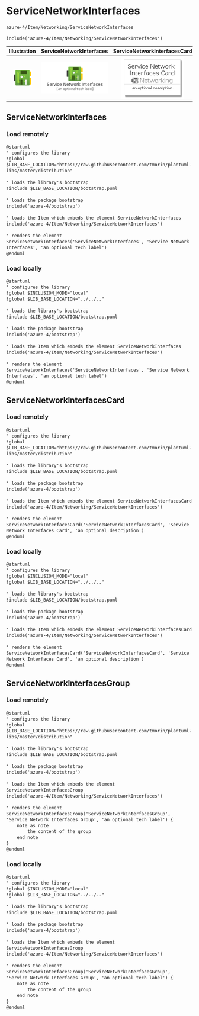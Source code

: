 # ServiceNetworkInterfaces


```text
azure-4/Item/Networking/ServiceNetworkInterfaces
```

```text
include('azure-4/Item/Networking/ServiceNetworkInterfaces')
```



| Illustration | ServiceNetworkInterfaces | ServiceNetworkInterfacesCard | ServiceNetworkInterfacesGroup |
| :---: | :---: | :---: | :---: |
| ![illustration for Illustration](../../../azure-4/Item/Networking/ServiceNetworkInterfaces.png) | ![illustration for ServiceNetworkInterfaces](../../../azure-4/Item/Networking/ServiceNetworkInterfaces.Local.png) | ![illustration for ServiceNetworkInterfacesCard](../../../azure-4/Item/Networking/ServiceNetworkInterfacesCard.Local.png) | ![illustration for ServiceNetworkInterfacesGroup](../../../azure-4/Item/Networking/ServiceNetworkInterfacesGroup.Local.png) |




## ServiceNetworkInterfaces

### Load remotely
```plantuml
@startuml
' configures the library
!global $LIB_BASE_LOCATION="https://raw.githubusercontent.com/tmorin/plantuml-libs/master/distribution"

' loads the library's bootstrap
!include $LIB_BASE_LOCATION/bootstrap.puml

' loads the package bootstrap
include('azure-4/bootstrap')

' loads the Item which embeds the element ServiceNetworkInterfaces
include('azure-4/Item/Networking/ServiceNetworkInterfaces')

' renders the element
ServiceNetworkInterfaces('ServiceNetworkInterfaces', 'Service Network Interfaces', 'an optional tech label')
@enduml
```

### Load locally
```plantuml
@startuml
' configures the library
!global $INCLUSION_MODE="local"
!global $LIB_BASE_LOCATION="../../.."

' loads the library's bootstrap
!include $LIB_BASE_LOCATION/bootstrap.puml

' loads the package bootstrap
include('azure-4/bootstrap')

' loads the Item which embeds the element ServiceNetworkInterfaces
include('azure-4/Item/Networking/ServiceNetworkInterfaces')

' renders the element
ServiceNetworkInterfaces('ServiceNetworkInterfaces', 'Service Network Interfaces', 'an optional tech label')
@enduml
```

## ServiceNetworkInterfacesCard

### Load remotely
```plantuml
@startuml
' configures the library
!global $LIB_BASE_LOCATION="https://raw.githubusercontent.com/tmorin/plantuml-libs/master/distribution"

' loads the library's bootstrap
!include $LIB_BASE_LOCATION/bootstrap.puml

' loads the package bootstrap
include('azure-4/bootstrap')

' loads the Item which embeds the element ServiceNetworkInterfacesCard
include('azure-4/Item/Networking/ServiceNetworkInterfaces')

' renders the element
ServiceNetworkInterfacesCard('ServiceNetworkInterfacesCard', 'Service Network Interfaces Card', 'an optional description')
@enduml
```

### Load locally
```plantuml
@startuml
' configures the library
!global $INCLUSION_MODE="local"
!global $LIB_BASE_LOCATION="../../.."

' loads the library's bootstrap
!include $LIB_BASE_LOCATION/bootstrap.puml

' loads the package bootstrap
include('azure-4/bootstrap')

' loads the Item which embeds the element ServiceNetworkInterfacesCard
include('azure-4/Item/Networking/ServiceNetworkInterfaces')

' renders the element
ServiceNetworkInterfacesCard('ServiceNetworkInterfacesCard', 'Service Network Interfaces Card', 'an optional description')
@enduml
```

## ServiceNetworkInterfacesGroup

### Load remotely
```plantuml
@startuml
' configures the library
!global $LIB_BASE_LOCATION="https://raw.githubusercontent.com/tmorin/plantuml-libs/master/distribution"

' loads the library's bootstrap
!include $LIB_BASE_LOCATION/bootstrap.puml

' loads the package bootstrap
include('azure-4/bootstrap')

' loads the Item which embeds the element ServiceNetworkInterfacesGroup
include('azure-4/Item/Networking/ServiceNetworkInterfaces')

' renders the element
ServiceNetworkInterfacesGroup('ServiceNetworkInterfacesGroup', 'Service Network Interfaces Group', 'an optional tech label') {
    note as note
        the content of the group
    end note
}
@enduml
```

### Load locally
```plantuml
@startuml
' configures the library
!global $INCLUSION_MODE="local"
!global $LIB_BASE_LOCATION="../../.."

' loads the library's bootstrap
!include $LIB_BASE_LOCATION/bootstrap.puml

' loads the package bootstrap
include('azure-4/bootstrap')

' loads the Item which embeds the element ServiceNetworkInterfacesGroup
include('azure-4/Item/Networking/ServiceNetworkInterfaces')

' renders the element
ServiceNetworkInterfacesGroup('ServiceNetworkInterfacesGroup', 'Service Network Interfaces Group', 'an optional tech label') {
    note as note
        the content of the group
    end note
}
@enduml
```

